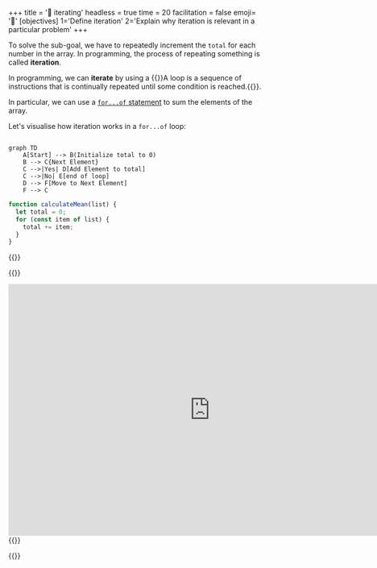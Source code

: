 +++
title = '🔁 iterating'
headless = true
time = 20
facilitation = false
emoji= '🧩'
[objectives]
    1='Define iteration'
    2='Explain why iteration is relevant in a particular problem'
+++

To solve the sub-goal, we have to repeatedly increment the `total` for each number in the array. In programming, the process of repeating something is called **iteration**.

In programming, we can **iterate** by using a {{<tooltip title="loop">}}A loop is a sequence of instructions that is continually repeated until some condition is reached.{{</tooltip>}}.

In particular, we can use a [`for...of` statement](https://developer.mozilla.org/en-US/docs/Web/JavaScript/Reference/Statements/for...of) to sum the elements of the array.

Let's visualise how iteration works in a `for...of` loop:

```mermaid

graph TD
    A[Start] --> B(Initialize total to 0)
    B --> C{Next Element}
    C -->|Yes| D[Add Element to total]
    C -->|No| E[end of loop]
    D --> F[Move to Next Element]
    F --> C

```

```js
function calculateMean(list) {
  let total = 0;
  for (const item of list) {
    total += item;
  }
}
```

{{<tabs name="Playing computer">}}

{{<tab name="🕹️ Playing computer">}}

<iframe title="for..of loop" width="800" height="500" frameborder="0" src="https://pythontutor.com/iframe-embed.html#code=function%20calculateMean%28list%29%20%7B%0A%20%20let%20total%20%3D%200%3B%0A%20%20for%20%28const%20item%20of%20list%29%20%7B%0A%20%20%20%20total%20%2B%3D%20item%3B%0A%20%20%7D%0A%7D%0A%0AcalculateMean%28%5B10,20,30,40,50%5D%29%3B&codeDivHeight=400&codeDivWidth=350&cumulative=false&curInstr=0&heapPrimitives=nevernest&origin=opt-frontend.js&py=js&rawInputLstJSON=%5B%5D&textReferences=false"> </iframe>
{{</tab>}}

{{</tabs>}}
